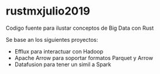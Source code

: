 # rustmxjulio2019

Codigo fuente para ilustar conceptos de Big Data con Rust

Se base an los siguientes proyectos:
- Efflux para interactuar con Hadoop
- Apache Arrow para soportar formatos Parquet y Arrow
- Datafusion para tener un simil a Spark
